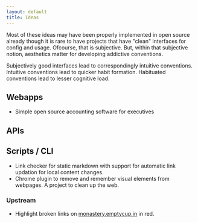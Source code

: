 ```yaml
---
layout: default
title: Ideas 
---
```


Most of these ideas may have been properly implemented in open source already though it is rare to have projects that have "clean" interfaces for config and usage. Ofcourse, that is subjective. But, within that subjective notion, aesthetics matter for developing addictive conventions.

Subjectively good interfaces lead to correspondingly intuitive conventions. Intuitive conventions lead to quicker habit formation. Habituated conventions lead to lesser cognitive load. 

## Webapps

- Simple open source accounting software for executives


## APIs


## Scripts / CLI

- Link checker for static markdown with support for automatic link updation for local content changes.
- Chrome plugin to remove and remember visual elements from webpages. A project to clean up the web.


### Upstream

- Highlight broken links on [monastery.emptycup.in]() in red.